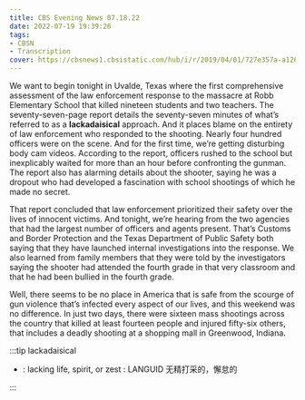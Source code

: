 ```yaml
---
title: CBS Evening News 07.18.22
date: 2022-07-19 19:39:26
tags:
- CBSN
- Transcription
cover: https://cbsnews1.cbsistatic.com/hub/i/r/2019/04/01/727e357a-a126-4138-a2c5-4d3222669d57/thumbnail/640x360/3ff2761028dc5c65cc4f07acd54bcd5c/cbsn2-logo-1920x1080.jpg
---
```

We want to begin tonight in Uvalde, Texas where the first comprehensive assessment of the law enforcement response to the massacre at Robb Elementary School that killed nineteen students and two teachers. The seventy-seven-page report details the seventy-seven minutes of what’s referred to as a **lackadaisical** approach. And it places blame on the entirety of law enforcement who responded to the shooting. Nearly four hundred officers were on the scene. And for the first time, we’re getting disturbing body cam videos. According to the report, officers rushed to the school but inexplicably waited for more than an hour before confronting the gunman. The report also has alarming details about the shooter, saying he was a dropout who had developed a fascination with school shootings of which he made no secret. 

That report concluded that law enforcement prioritized their safety over the lives of innocent victims. And tonight, we’re hearing from the two agencies that had the largest number of officers and agents present. That’s Customs and Border Protection and the Texas Department of Public Safety both saying that they have launched internal investigations into the response. We also learned from family members that they were told by the investigators saying the shooter had attended the fourth grade in that very classroom and that he had been bullied in the fourth grade. 

Well, there seems to be no place in America that is safe from the scourge of gun violence that’s infected every aspect of our lives, and this weekend was no difference. In just two days, there were sixteen mass shootings across the country that killed at least fourteen people and injured fifty-six others, that includes a deadly shooting at a shopping mall in Greenwood, Indiana. 

:::tip lackadaisical

- : lacking life, spirit, or zest : LANGUID 无精打采的，懈怠的
  
:::
